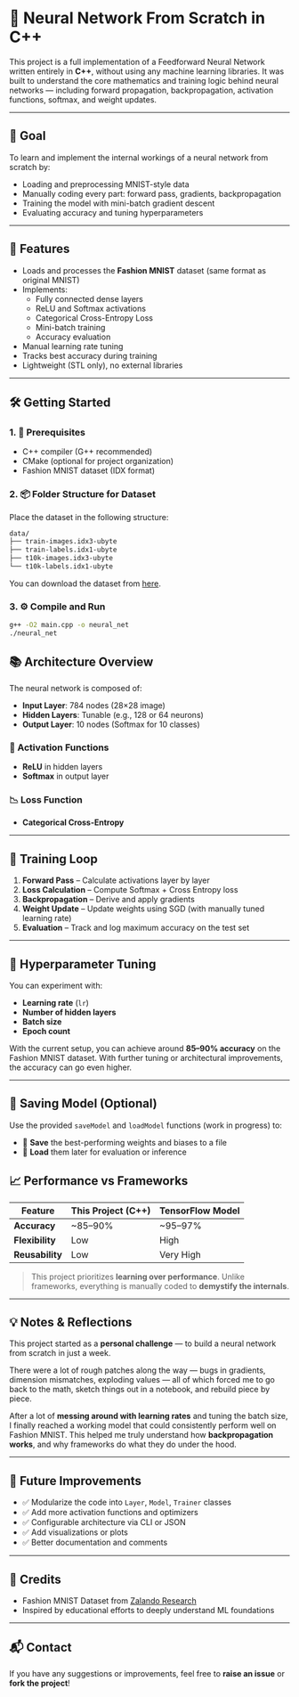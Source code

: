 # 🧠 Neural Network From Scratch in C++

This project is a full implementation of a Feedforward Neural Network written entirely in **C++**, without using any machine learning libraries. It was built to understand the core mathematics and training logic behind neural networks — including forward propagation, backpropagation, activation functions, softmax, and weight updates.

---

## 🎯 Goal

To learn and implement the internal workings of a neural network from scratch by:
- Loading and preprocessing MNIST-style data
- Manually coding every part: forward pass, gradients, backpropagation
- Training the model with mini-batch gradient descent
- Evaluating accuracy and tuning hyperparameters

---

## 🚀 Features

- Loads and processes the **Fashion MNIST** dataset (same format as original MNIST)
- Implements:
  - Fully connected dense layers
  - ReLU and Softmax activations
  - Categorical Cross-Entropy Loss
  - Mini-batch training
  - Accuracy evaluation
- Manual learning rate tuning
- Tracks best accuracy during training
- Lightweight (STL only), no external libraries

---

## 🛠️ Getting Started

### 1. 🧾 Prerequisites

- C++ compiler (G++ recommended)
- CMake (optional for project organization)
- Fashion MNIST dataset (IDX format)

### 2. 📦 Folder Structure for Dataset

Place the dataset in the following structure:

```bash
data/
├── train-images.idx3-ubyte
├── train-labels.idx1-ubyte
├── t10k-images.idx3-ubyte
└── t10k-labels.idx1-ubyte
```

You can download the dataset from [here](https://github.com/zalandoresearch/fashion-mnist/tree/master/data/fashion).

### 3. ⚙️ Compile and Run

```bash
g++ -O2 main.cpp -o neural_net
./neural_net
```
## 📚 Architecture Overview

The neural network is composed of:

- **Input Layer**: 784 nodes (28×28 image)
- **Hidden Layers**: Tunable (e.g., 128 or 64 neurons)
- **Output Layer**: 10 nodes (Softmax for 10 classes)

### 🔧 Activation Functions
- **ReLU** in hidden layers
- **Softmax** in output layer

### 📉 Loss Function
- **Categorical Cross-Entropy**

---

## 🔁 Training Loop

1. **Forward Pass** – Calculate activations layer by layer  
2. **Loss Calculation** – Compute Softmax + Cross Entropy loss  
3. **Backpropagation** – Derive and apply gradients  
4. **Weight Update** – Update weights using SGD (with manually tuned learning rate)  
5. **Evaluation** – Track and log maximum accuracy on the test set

---

## 🧪 Hyperparameter Tuning

You can experiment with:
- **Learning rate** (`lr`)
- **Number of hidden layers**
- **Batch size**
- **Epoch count**

With the current setup, you can achieve around **85–90% accuracy** on the Fashion MNIST dataset. With further tuning or architectural improvements, the accuracy can go even higher.

---

## 🔄 Saving Model (Optional)

Use the provided `saveModel` and `loadModel` functions (work in progress) to:
- 💾 **Save** the best-performing weights and biases to a file
- 📂 **Load** them later for evaluation or inference


## 📈 Performance vs Frameworks

| Feature            | This Project (C++) | TensorFlow Model |
|-------------------|--------------------|------------------|
| **Accuracy**       | ~85–90%            | ~95–97%          |
| **Flexibility**    | Low                | High             |
| **Reusability**    | Low                | Very High        |

> This project prioritizes **learning over performance**. Unlike frameworks, everything is manually coded to **demystify the internals**.

---

## 💡 Notes & Reflections

This project started as a **personal challenge** — to build a neural network from scratch in just a week.

There were a lot of rough patches along the way — bugs in gradients, dimension mismatches, exploding values — all of which forced me to go back to the math, sketch things out in a notebook, and rebuild piece by piece.

After a lot of **messing around with learning rates** and tuning the batch size, I finally reached a working model that could consistently perform well on Fashion MNIST. This helped me truly understand how **backpropagation works**, and why frameworks do what they do under the hood.

---

## 📌 Future Improvements

- ✅ Modularize the code into `Layer`, `Model`, `Trainer` classes  
- ✅ Add more activation functions and optimizers  
- ✅ Configurable architecture via CLI or JSON  
- ✅ Add visualizations or plots  
- ✅ Better documentation and comments  

---

## 🙏 Credits

- Fashion MNIST Dataset from [Zalando Research](https://github.com/zalandoresearch/fashion-mnist/tree/master/data/fashion)  
- Inspired by educational efforts to deeply understand ML foundations

---

## 📬 Contact

If you have any suggestions or improvements, feel free to **raise an issue** or **fork the project**!
